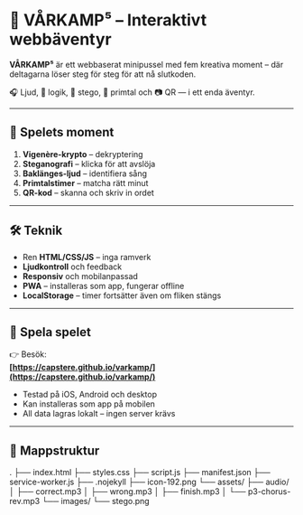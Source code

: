 # 🌼 VÅRKAMP⁵ – Interaktivt webbäventyr

**VÅRKAMP⁵** är ett webbaserat minipussel med fem kreativa moment – där deltagarna löser steg för steg för att nå slutkoden.

🎧 Ljud, 🧠 logik, 🧩 stego, 🧮 primtal och 📷 QR — i ett enda äventyr.

---

## 🧩 Spelets moment

1. **Vigenère-krypto** – dekryptering
2. **Steganografi** – klicka för att avslöja
3. **Baklänges-ljud** – identifiera sång
4. **Primtalstimer** – matcha rätt minut
5. **QR-kod** – skanna och skriv in ordet

---

## 🛠️ Teknik

- Ren **HTML/CSS/JS** – inga ramverk
- **Ljudkontroll** och feedback
- **Responsiv** och mobilanpassad
- **PWA** – installeras som app, fungerar offline
- **LocalStorage** – timer fortsätter även om fliken stängs

---

## 🚀 Spela spelet

👉 Besök:  
**[https://capstere.github.io/varkamp/](https://capstere.github.io/varkamp/)**

- Testad på iOS, Android och desktop
- Kan installeras som app på mobilen
- All data lagras lokalt – ingen server krävs

---

## 📁 Mappstruktur

.
├── index.html
├── styles.css
├── script.js
├── manifest.json
├── service-worker.js
├── .nojekyll
├── icon-192.png
└── assets/
├── audio/
│ ├── correct.mp3
│ ├── wrong.mp3
│ ├── finish.mp3
│ └── p3-chorus-rev.mp3
└── images/
└── stego.png
